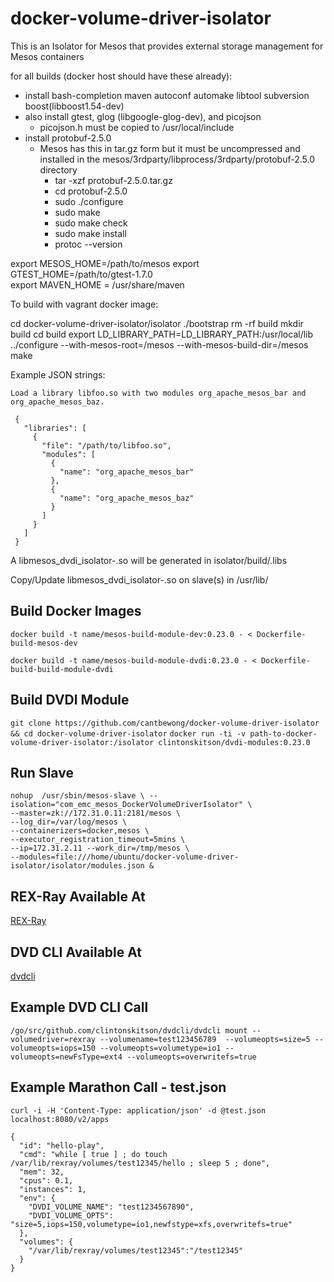 # docker-volume-driver-isolator
This is an Isolator for Mesos that provides external storage management for Mesos containers

for all builds (docker host should have these already):

- install bash-completion maven autoconf automake libtool subversion boost(libboost1.54-dev)
- also install gtest, glog (libgoogle-glog-dev), and picojson
    - picojson.h must be copied to /usr/local/include
- install protobuf-2.5.0
    - Mesos has this in tar.gz form but it must be uncompressed and installed in the mesos/3rdparty/libprocess/3rdparty/protobuf-2.5.0 directory
        - tar -xzf protobuf-2.5.0.tar.gz
        - cd protobuf-2.5.0
        - sudo ./configure
        - sudo make
        - sudo make check
        - sudo make install
        - protoc --version

export MESOS_HOME=/path/to/mesos
export GTEST_HOME=/path/to/gtest-1.7.0  
export MAVEN_HOME = /usr/share/maven



To build with vagrant docker image:

cd docker-volume-driver-isolator/isolator
./bootstrap
rm -rf build
mkdir build
cd build
export LD_LIBRARY_PATH=LD_LIBRARY_PATH:/usr/local/lib
../configure --with-mesos-root=/mesos --with-mesos-build-dir=/mesos
make

Example JSON strings:

    Load a library libfoo.so with two modules org_apache_mesos_bar and org_apache_mesos_baz.

     {
       "libraries": [
         {
           "file": "/path/to/libfoo.so",
           "modules": [
             {
               "name": "org_apache_mesos_bar"
             },
             {
               "name": "org_apache_mesos_baz"
             }
           ]
         }
       ]
     }


A libmesos_dvdi_isolator-<version>.so will be generated
in isolator/build/.libs

Copy/Update libmesos_dvdi_isolator-<version>.so on slave(s) in /usr/lib/


Build Docker Images
-------------------
`docker build -t name/mesos-build-module-dev:0.23.0 - < Dockerfile-build-mesos-dev`

`docker build -t name/mesos-build-module-dvdi:0.23.0 - < Dockerfile-build-build-module-dvdi`


Build DVDI Module
-----------------
`git clone https://github.com/cantbewong/docker-volume-driver-isolator && cd docker-volume-driver-isolator`
`docker run -ti -v path-to-docker-volume-driver-isolator:/isolator clintonskitson/dvdi-modules:0.23.0`

Run Slave
---------
```
nohup  /usr/sbin/mesos-slave \ --isolation="com_emc_mesos_DockerVolumeDriverIsolator" \
--master=zk://172.31.0.11:2181/mesos \
--log_dir=/var/log/mesos \
--containerizers=docker,mesos \
--executor_registration_timeout=5mins \
--ip=172.31.2.11 --work_dir=/tmp/mesos \
--modules=file:///home/ubuntu/docker-volume-driver-isolator/isolator/modules.json &
```

REX-Ray Available At
---
[REX-Ray](https://github.com/emccode/rexray)

DVD CLI Available At
---
[dvdcli](https://github.com/clintonskitson/dvdcli)


Example DVD CLI Call
---

```
/go/src/github.com/clintonskitson/dvdcli/dvdcli mount --volumedriver=rexray --volumename=test123456789  --volumeopts=size=5 --volumeopts=iops=150 --volumeopts=volumetype=io1 --volumeopts=newFsType=ext4 --volumeopts=overwritefs=true
```

Example Marathon Call - test.json
---

`curl -i -H 'Content-Type: application/json' -d @test.json localhost:8080/v2/apps`

```
{
  "id": "hello-play",
  "cmd": "while [ true ] ; do touch /var/lib/rexray/volumes/test12345/hello ; sleep 5 ; done",
  "mem": 32,
  "cpus": 0.1,
  "instances": 1,
  "env": {
    "DVDI_VOLUME_NAME": "test1234567890",
    "DVDI_VOLUME_OPTS": "size=5,iops=150,volumetype=io1,newfstype=xfs,overwritefs=true"
  },
  "volumes": {
    "/var/lib/rexray/volumes/test12345":"/test12345"
  }
}
```
